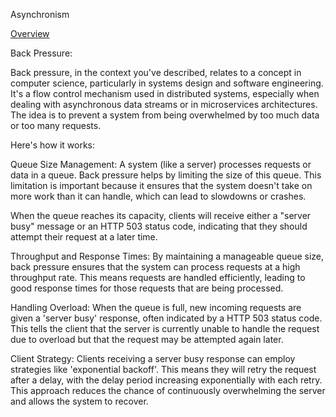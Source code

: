 Asynchronism

[Overview](https://nerohoop.gitbooks.io/system-design/content/system-design-and-scalability/asynchronism.html)

Back Pressure: 

Back pressure, in the context you've described, relates to a concept in computer science, particularly in systems design and software engineering. It's a flow control mechanism used in distributed systems, especially when dealing with asynchronous data streams or in microservices architectures. The idea is to prevent a system from being overwhelmed by too much data or too many requests.

Here's how it works:

Queue Size Management: A system (like a server) processes requests or data in a queue. Back pressure helps by limiting the size of this queue. This limitation is important because it ensures that the system doesn't take on more work than it can handle, which can lead to slowdowns or crashes.


When the queue reaches its capacity, clients will receive either a "server busy" message or an HTTP 503 status code, indicating that they should attempt their request at a later time.


Throughput and Response Times: By maintaining a manageable queue size, back pressure ensures that the system can process requests at a high throughput rate. This means requests are handled efficiently, leading to good response times for those requests that are being processed.


Handling Overload: When the queue is full, new incoming requests are given a 'server busy' response, often indicated by a HTTP 503 status code. This tells the client that the server is currently unable to handle the request due to overload but that the request may be attempted again later.


Client Strategy: Clients receiving a server busy response can employ strategies like 'exponential backoff'. This means they will retry the request after a delay, with the delay period increasing exponentially with each retry. This approach reduces the chance of continuously overwhelming the server and allows the system to recover.
